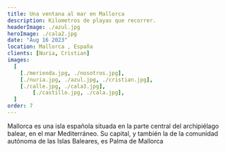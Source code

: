 ```yaml
---
title: Una ventana al mar en Mallorca
description: Kilometros de playas que recorrer.
headerImage: ./azul.jpg
heroImage: ./cala2.jpg
date: "Aug 16 2023"
location: Mallorca , España
clients: [Nuria, Cristian]
images:
  [
    [./merienda.jpg, ./nosotros.jpg],
    [./nuria.jpg, ./azul.jpg, ./cristian.jpg],
    [./calle.jpg, ./cala3.jpg],
		[./castillo.jpg, ./cala.jpg],
  ]
order: 7
---
```


Mallorca es una isla española situada en la parte central del archipiélago balear, en el mar Mediterráneo. Su capital, y también la de la comunidad autónoma de las Islas Baleares, es Palma de Mallorca

